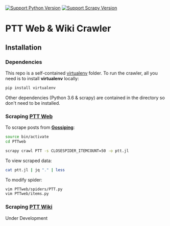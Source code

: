 [![Support Python Version](https://img.shields.io/badge/Python-3.6-blue.svg)](https://www.python.org/)
[![Support Scrapy Version](https://img.shields.io/badge/scrapy-1.5-green.svg)](https://docs.scrapy.org/)

# PTT Web & Wiki Crawler


## Installation

### Dependencies

This repo is a self-contained [virtualenv](https://virtualenv.pypa.io/en/stable/) folder.
To run the crawler, all you need is to install **virtualenv** locally:
```bash
pip install virtualenv
```

Other dependencies (Python 3.6 & scrapy) are contained in the directory so don't need to be installed.


### Scraping [PTT Web](https://www.ptt.cc/bbs/)

To scrape posts from **[Gossiping](https://www.ptt.cc/bbs/Gossiping/)**:
```bash
source bin/activate
cd PTTweb

scrapy crawl PTT -s CLOSESPIDER_ITEMCOUNT=50 -o ptt.jl
```

To view scraped data:
```bash
cat ptt.jl | jq "." | less
```

To modify spider:
```bash
vim PTTweb/spiders/PTT.py
vim PTTweb/items.py
```


### Scraping [PTT Wiki](http://zh.pttpedia.wikia.com/wiki/)

Under Development



